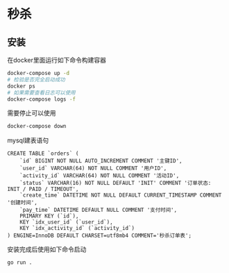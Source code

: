 # 秒杀

## 安装
在docker里面运行如下命令构建容器
```bash
docker-compose up -d
# 检验是否完全启动成功
docker ps
# 如果需要查看日志可以使用
docker-compose logs -f
```

需要停止可以使用
```bash
docker-compose down
```

mysql建表语句
```mysql
CREATE TABLE `orders` (
    `id` BIGINT NOT NULL AUTO_INCREMENT COMMENT '主键ID',
    `user_id` VARCHAR(64) NOT NULL COMMENT '用户ID',
    `activity_id` VARCHAR(64) NOT NULL COMMENT '活动ID',
    `status` VARCHAR(16) NOT NULL DEFAULT 'INIT' COMMENT '订单状态: INIT / PAID / TIMEOUT',
    `create_time` DATETIME NOT NULL DEFAULT CURRENT_TIMESTAMP COMMENT '创建时间',
    `pay_time` DATETIME DEFAULT NULL COMMENT '支付时间',
    PRIMARY KEY (`id`),
    KEY `idx_user_id` (`user_id`),
    KEY `idx_activity_id` (`activity_id`)
) ENGINE=InnoDB DEFAULT CHARSET=utf8mb4 COMMENT='秒杀订单表';
```


安装完成后使用如下命令启动
```bash
go run .
```

